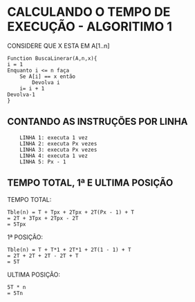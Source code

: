 # CALCULANDO O TEMPO DE EXECUÇÃO - ALGORITIMO 1

CONSIDERE QUE X ESTA EM A[1..n]

```http
Function BuscaLinerar(A,n,x){
i = 1
Enquanto i <= n faça
    Se A[i] == x então
        Devolva i
    i= i + 1
Devolva-1
}
```

## CONTANDO AS INSTRUÇÕES POR LINHA
```http
    LINHA 1: executa 1 vez
    LINHA 2: executa Px vezes
    LINHA 3: executa Px vezes
    LINHA 4: executa 1 vez
    LINHA 5: Px - 1
```

## TEMPO TOTAL, 1ª E ULTIMA POSIÇÃO

TEMPO TOTAL:
```http
Tble(n) = T + Tpx + 2Tpx + 2T(Px - 1) + T
= 2T + 3Tpx + 2Tpx - 2T
= 5Tpx
```

1ª POSIÇÃO: 
```http
Tble(n) = T + T*1 + 2T*1 + 2T(1 - 1) + T
= 2T + 2T + 2T - 2T + T
= 5T
```

ULTIMA POSIÇÃO: 
```http
5T * n
= 5Tn
```

